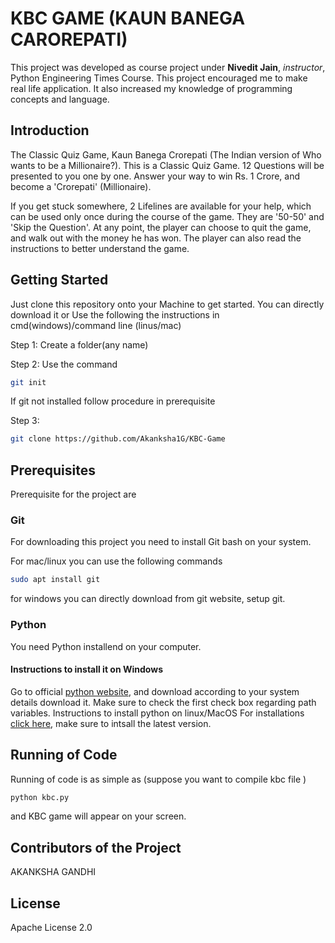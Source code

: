 
# KBC GAME (KAUN BANEGA CAROREPATI)
This project was developed as course project under **Nivedit Jain**, _instructor_, Python Engineering Times Course. This project encouraged me to make real life application. It also increased my knowledge of programming concepts and language.
## Introduction
The Classic Quiz Game, Kaun Banega Crorepati (The Indian version of Who wants to be a Millionaire?).
This is a Classic Quiz Game. 12 Questions will be presented to you one by one. Answer your way to win Rs. 1 Crore, and become a 'Crorepati' (Millionaire).

If you get stuck somewhere, 2 Lifelines are available for your help, which can be used only once during the course of the game. They are '50-50' and 'Skip the Question'.
At any point, the player can choose to quit the game, and walk out with the money he has won.
The player can also read the instructions to better understand the game.
## Getting Started
Just clone this repository onto your Machine to get started.
You can directly download it
or
Use the following the instructions in cmd(windows)/command line (linus/mac)

Step 1: Create a folder(any name)

Step 2: Use the command

``` bash
git init 
``` 
If git not installed follow procedure in prerequisite

Step 3:
```bash 
git clone https://github.com/Akanksha1G/KBC-Game
```
## Prerequisites
Prerequisite for the project are
### Git
For downloading this project you need to install Git bash on your system.

For mac/linux you can use the following commands
```bash 
sudo apt install git
``` 
for windows you can directly download from git website, setup git.
### Python
You need Python installend on your computer.
#### Instructions to install it on Windows
Go to official [python website](https://www.python.org/), and download according to your system details download it. Make sure to check the first check box regarding path variables.
Instructions to install python on linux/MacOS
 For installations [click here](http://ubuntuhandbook.org/index.php/2017/07/install-python-3-6-1-in-ubuntu-16-04-lts/), make sure to intsall the latest version.
## Running of Code
Running of code is as simple as (suppose you want to compile kbc file  )
```bash 
python kbc.py
```
and KBC game will appear on your  screen.
## Contributors of the Project
AKANKSHA GANDHI
## License
Apache License 2.0
